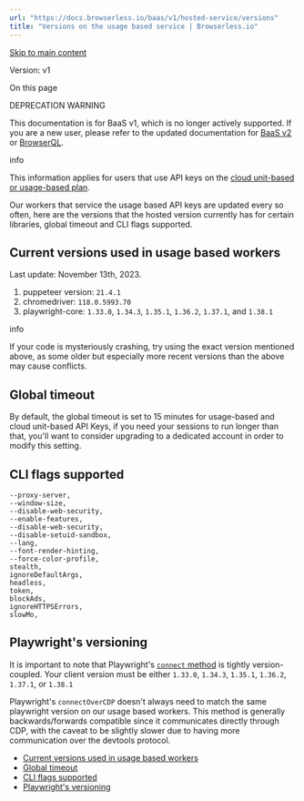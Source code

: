 ```yaml
---
url: "https://docs.browserless.io/baas/v1/hosted-service/versions"
title: "Versions on the usage based service | Browserless.io"
---
```


[Skip to main content](https://docs.browserless.io/baas/v1/hosted-service/versions#__docusaurus_skipToContent_fallback)

Version: v1

On this page

DEPRECATION WARNING

This documentation is for BaaS v1, which is no longer actively supported. If you are a new user, please refer to the updated documentation for [BaaS v2](https://docs.browserless.io/baas/versions) or [BrowserQL](https://docs.browserless.io/browserql/start).

info

This information applies for users that use API keys on the [cloud unit-based or usage-based plan](https://www.browserless.io/sign-up-usage).

Our workers that service the usage based API keys are updated every so often, here are the versions that the hosted version currently has for certain libraries, global timeout and CLI flags supported.

## Current versions used in usage based workers [​](https://docs.browserless.io/baas/v1/hosted-service/versions\#current-versions-used-in-usage-based-workers "Direct link to Current versions used in usage based workers")

Last update: November 13th, 2023.

1. puppeteer version: `21.4.1`
2. chromedriver: `118.0.5993.70`
3. playwright-core: `1.33.0`, `1.34.3`, `1.35.1`, `1.36.2`, `1.37.1`, and `1.38.1`

info

If your code is mysteriously crashing, try using the exact version mentioned above, as some older but especially more recent versions than the above may cause conflicts.

## Global timeout [​](https://docs.browserless.io/baas/v1/hosted-service/versions\#global-timeout "Direct link to Global timeout")

By default, the global timeout is set to 15 minutes for usage-based and cloud unit-based API Keys, if you need your sessions to run longer than that, you'll want to consider upgrading to a dedicated account in order to modify this setting.

## CLI flags supported [​](https://docs.browserless.io/baas/v1/hosted-service/versions\#cli-flags-supported "Direct link to CLI flags supported")

```codeBlockLines_p187
--proxy-server,
--window-size,
--disable-web-security,
--enable-features,
--disable-web-security,
--disable-setuid-sandbox,
--lang,
--font-render-hinting,
--force-color-profile,
stealth,
ignoreDefaultArgs,
headless,
token,
blockAds,
ignoreHTTPSErrors,
slowMo,

```

## Playwright's versioning [​](https://docs.browserless.io/baas/v1/hosted-service/versions\#playwrights-versioning "Direct link to Playwright's versioning")

It is important to note that Playwright's [`connect` method](https://playwright.dev/docs/api/class-browsertype#browser-type-connect) is tightly version-coupled. Your client version must be either `1.33.0`, `1.34.3`, `1.35.1`, `1.36.2`, `1.37.1`, or `1.38.1`

Playwright's `connectOverCDP` doesn't always need to match the same playwright version on our usage based workers. This method is generally backwards/forwards compatible since it communicates directly through CDP, with the caveat to be slightly slower due to having more communication over the devtools protocol.

- [Current versions used in usage based workers](https://docs.browserless.io/baas/v1/hosted-service/versions#current-versions-used-in-usage-based-workers)
- [Global timeout](https://docs.browserless.io/baas/v1/hosted-service/versions#global-timeout)
- [CLI flags supported](https://docs.browserless.io/baas/v1/hosted-service/versions#cli-flags-supported)
- [Playwright's versioning](https://docs.browserless.io/baas/v1/hosted-service/versions#playwrights-versioning)